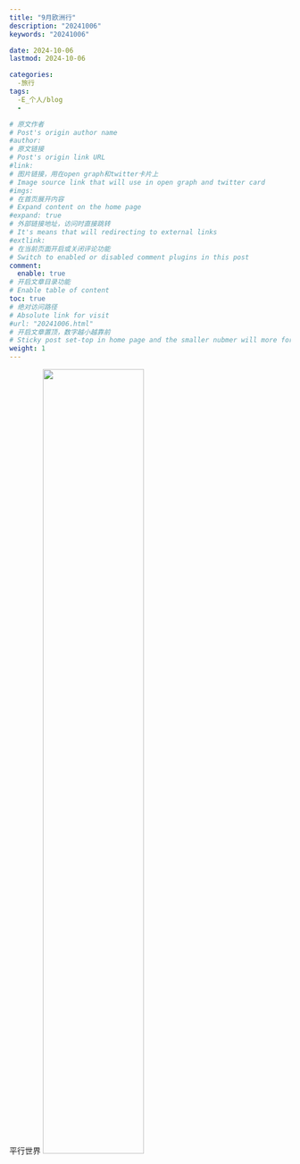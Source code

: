 ```yaml
---
title: "9月欧洲行"
description: "20241006"
keywords: "20241006"

date: 2024-10-06
lastmod: 2024-10-06

categories:
  -旅行
tags:
  -E_个人/blog
  -

# 原文作者
# Post's origin author name
#author:
# 原文链接
# Post's origin link URL
#link:
# 图片链接，用在open graph和twitter卡片上
# Image source link that will use in open graph and twitter card
#imgs:
# 在首页展开内容
# Expand content on the home page
#expand: true
# 外部链接地址，访问时直接跳转
# It's means that will redirecting to external links
#extlink:
# 在当前页面开启或关闭评论功能
# Switch to enabled or disabled comment plugins in this post
comment:
  enable: true
# 开启文章目录功能
# Enable table of content
toc: true
# 绝对访问路径
# Absolute link for visit
#url: "20241006.html"
# 开启文章置顶，数字越小越靠前
# Sticky post set-top in home page and the smaller nubmer will more forward.
weight: 1
---
```


平行世界
<img src="https://cdn.jsdelivr.net/gh/zhl111/upgit/202410062225854.jpg"   width="60%" />




<!--more-->
